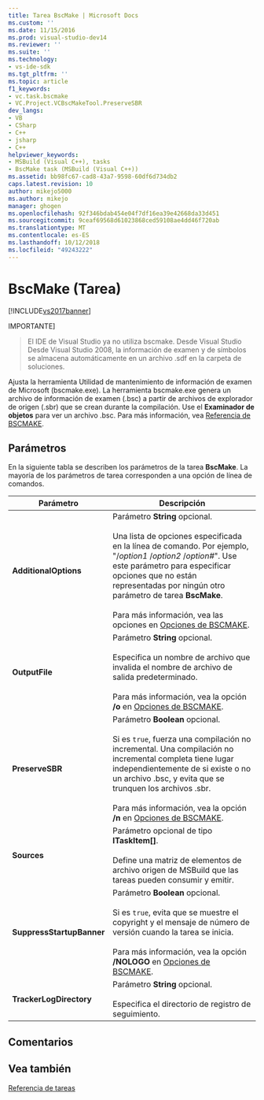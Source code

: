 ```yaml
---
title: Tarea BscMake | Microsoft Docs
ms.custom: ''
ms.date: 11/15/2016
ms.prod: visual-studio-dev14
ms.reviewer: ''
ms.suite: ''
ms.technology:
- vs-ide-sdk
ms.tgt_pltfrm: ''
ms.topic: article
f1_keywords:
- vc.task.bscmake
- VC.Project.VCBscMakeTool.PreserveSBR
dev_langs:
- VB
- CSharp
- C++
- jsharp
- C++
helpviewer_keywords:
- MSBuild (Visual C++), tasks
- BscMake task (MSBuild (Visual C++))
ms.assetid: bb98fc67-cad8-43a7-9598-60df6d734db2
caps.latest.revision: 10
author: mikejo5000
ms.author: mikejo
manager: ghogen
ms.openlocfilehash: 92f346bdab454e04f7df16ea39e42668da33d451
ms.sourcegitcommit: 9ceaf69568d61023868ced59108ae4dd46f720ab
ms.translationtype: MT
ms.contentlocale: es-ES
ms.lasthandoff: 10/12/2018
ms.locfileid: "49243222"
---
```

# <a name="bscmake-task"></a>BscMake (Tarea)
[!INCLUDE[vs2017banner](../includes/vs2017banner.md)]

  
IMPORTANTE]
>  El IDE de Visual Studio ya no utiliza bscmake. Desde Visual Studio Desde Visual Studio 2008, la información de examen y de símbolos se almacena automáticamente en un archivo .sdf en la carpeta de soluciones.  
  
 Ajusta la herramienta Utilidad de mantenimiento de información de examen de Microsoft (bscmake.exe).  La herramienta bscmake.exe genera un archivo de información de examen (.bsc) a partir de archivos de explorador de origen (.sbr) que se crean durante la compilación. Use el **Examinador de objetos** para ver un archivo .bsc. Para más información, vea [Referencia de BSCMAKE](http://msdn.microsoft.com/library/b97ad994-1355-4809-98db-6abc12c6fb13).  
  
## <a name="parameters"></a>Parámetros  
 En la siguiente tabla se describen los parámetros de la tarea **BscMake**. La mayoría de los parámetros de tarea corresponden a una opción de línea de comandos.  
  
|Parámetro|Descripción|  
|---------------|-----------------|  
|**AdditionalOptions**|Parámetro **String** opcional.<br /><br /> Una lista de opciones especificada en la línea de comando. Por ejemplo, "/*option1* /*option2* /*option#*". Use este parámetro para especificar opciones que no están representadas por ningún otro parámetro de tarea **BscMake**.<br /><br /> Para más información, vea las opciones en [Opciones de BSCMAKE](http://msdn.microsoft.com/library/fa2f1e06-c684-41cf-80dd-6a554835ebd2).|  
|**OutputFile**|Parámetro **String** opcional.<br /><br /> Especifica un nombre de archivo que invalida el nombre de archivo de salida predeterminado.<br /><br /> Para más información, vea la opción **/o** en [Opciones de BSCMAKE](http://msdn.microsoft.com/library/fa2f1e06-c684-41cf-80dd-6a554835ebd2).|  
|**PreserveSBR**|Parámetro **Boolean** opcional.<br /><br /> Si es `true`, fuerza una compilación no incremental. Una compilación no incremental completa tiene lugar independientemente de si existe o no un archivo .bsc, y evita que se trunquen los archivos .sbr.<br /><br /> Para más información, vea la opción **/n** en [Opciones de BSCMAKE](http://msdn.microsoft.com/library/fa2f1e06-c684-41cf-80dd-6a554835ebd2).|  
|**Sources**|Parámetro opcional de tipo **ITaskItem[]**.<br /><br /> Define una matriz de elementos de archivo origen de MSBuild que las tareas pueden consumir y emitir.|  
|**SuppressStartupBanner**|Parámetro **Boolean** opcional.<br /><br /> Si es `true`, evita que se muestre el copyright y el mensaje de número de versión cuando la tarea se inicia. <br /><br /> Para más información, vea la opción **/NOLOGO** en [Opciones de BSCMAKE](http://msdn.microsoft.com/library/fa2f1e06-c684-41cf-80dd-6a554835ebd2).|  
|**TrackerLogDirectory**|Parámetro **String** opcional.<br /><br /> Especifica el directorio de registro de seguimiento.|  
  
## <a name="remarks"></a>Comentarios  
  
## <a name="see-also"></a>Vea también  
 [Referencia de tareas](../msbuild/msbuild-task-reference.md)



